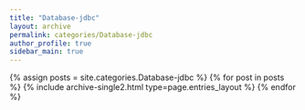```yaml
---
title: "Database-jdbc"
layout: archive
permalink: categories/Database-jdbc
author_profile: true
sidebar_main: true
---
```


{% assign posts = site.categories.Database-jdbc %}
{% for post in posts %} {% include archive-single2.html type=page.entries_layout %} {% endfor %}
